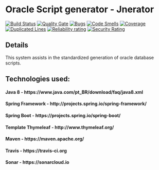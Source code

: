 # Oracle Script generator - Jnerator

[![Build Status](https://travis-ci.org/alexsrosa/ora-script-Jnerator.svg?branch=master)](https://travis-ci.org/alexsrosa/ora-script-Jnerator)
[![Quality Gate](https://sonarcloud.io/api/project_badges/measure?project=com.ora.script.jnerator%3Aora-script-jnerator&metric=alert_status)](https://sonarcloud.io/dashboard?id=com.ora.script.jnerator%3Aora-script-jnerator)
[![Bugs](https://sonarcloud.io/api/project_badges/measure?project=com.ora.script.jnerator%3Aora-script-jnerator&metric=bugs)](https://sonarcloud.io/dashboard?id=com.ora.script.jnerator%3Aora-script-jnerator)
[![Code Smells](https://sonarcloud.io/api/project_badges/measure?project=com.ora.script.jnerator%3Aora-script-jnerator&metric=code_smells)](https://sonarcloud.io/dashboard?id=com.ora.script.jnerator%3Aora-script-jnerator)
[![Coverage](https://sonarcloud.io/api/project_badges/measure?project=com.ora.script.jnerator%3Aora-script-jnerator&metric=coverage)](https://sonarcloud.io/dashboard?id=com.ora.script.jnerator%3Aora-script-jnerator)
[![Duplicated Lines](https://sonarcloud.io/api/project_badges/measure?project=com.ora.script.jnerator%3Aora-script-jnerator&metric=duplicated_lines_density)](https://sonarcloud.io/dashboard?id=com.ora.script.jnerator%3Aora-script-jnerator)
[![Reliability rating](https://sonarcloud.io/api/project_badges/measure?project=com.ora.script.jnerator%3Aora-script-jnerator&metric=reliability_rating)](https://sonarcloud.io/dashboard?id=com.ora.script.jnerator%3Aora-script-jnerator)
[![Security Rating](https://sonarcloud.io/api/project_badges/measure?project=com.ora.script.jnerator%3Aora-script-jnerator&metric=security_rating)](https://sonarcloud.io/dashboard?id=com.ora.script.jnerator%3Aora-script-jnerator)

## Details

This system assists in the standardized generation of oracle database scripts.

## Technologies used:

<h4>Java 8 - https://www.java.com/pt_BR/download/faq/java8.xml</h4>
<h4>Spring Framework - http://projects.spring.io/spring-framework/</h4>
<h4>Spring Boot - https://projects.spring.io/spring-boot/</h4>
<h4>Template Thymeleaf - http://www.thymeleaf.org/</h4>
<h4>Maven - https://maven.apache.org/</h4>
<h4>Travis - https://travis-ci.org</h4>
<h4>Sonar - https://sonarcloud.io</h4>

